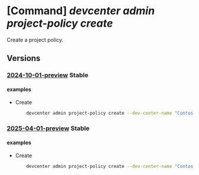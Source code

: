 # [Command] _devcenter admin project-policy create_

Create a project policy.

## Versions

### [2024-10-01-preview](/Resources/mgmt-plane/L3N1YnNjcmlwdGlvbnMve30vcmVzb3VyY2Vncm91cHMve30vcHJvdmlkZXJzL21pY3Jvc29mdC5kZXZjZW50ZXIvZGV2Y2VudGVycy97fS9wcm9qZWN0cG9saWNpZXMve30=/2024-10-01-preview.xml) **Stable**

<!-- mgmt-plane /subscriptions/{}/resourcegroups/{}/providers/microsoft.devcenter/devcenters/{}/projectpolicies/{} 2024-10-01-preview -->

#### examples

- Create
    ```bash
        devcenter admin project-policy create --dev-center-name "Contoso" --project-policy-name "DevOnlyResources" --resource-group "rg1" --resource-policies [{"resources": "/subscriptions/0ac520ee-14c0-480f-b6c9-0a90c58ffff1/resourceGroups/rg1/providers/Microsoft.DevCenter/devcenters/Contoso/attachednetworks/network-westus3"] --scopes ["/subscriptions/0ac520ee-14c0-480f-b6c9-0a90c58ffff1/resourceGroups/rg1/providers/Microsoft.DevCenter/projects/DevProject"]
    ```

### [2025-04-01-preview](/Resources/mgmt-plane/L3N1YnNjcmlwdGlvbnMve30vcmVzb3VyY2Vncm91cHMve30vcHJvdmlkZXJzL21pY3Jvc29mdC5kZXZjZW50ZXIvZGV2Y2VudGVycy97fS9wcm9qZWN0cG9saWNpZXMve30=/2025-04-01-preview.xml) **Stable**

<!-- mgmt-plane /subscriptions/{}/resourcegroups/{}/providers/microsoft.devcenter/devcenters/{}/projectpolicies/{} 2025-04-01-preview -->

#### examples

- Create
    ```bash
        devcenter admin project-policy create --dev-center-name "Contoso" --project-policy-name "DevOnlyResources" --resource-group "rg1" --resource-policies [{"resources": "/subscriptions/0ac520ee-14c0-480f-b6c9-0a90c58ffff1/resourceGroups/rg1/providers/Microsoft.DevCenter/devcenters/Contoso/attachednetworks/network-westus3"] --scopes ["/subscriptions/0ac520ee-14c0-480f-b6c9-0a90c58ffff1/resourceGroups/rg1/providers/Microsoft.DevCenter/projects/DevProject"]
    ```
